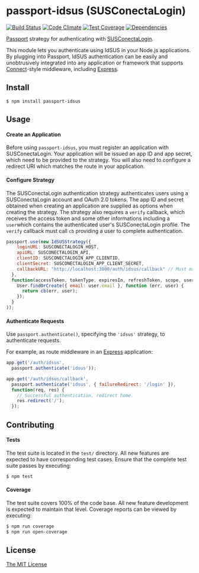 # passport-idsus (SUSConectaLogin)

[![Build Status](https://travis-ci.org/saviogl/passport-idsus.svg?branch=master)](https://travis-ci.org/saviogl/passport-idsus)
[![Code Climate](https://codeclimate.com/github/saviogl/passport-idsus/badges/gpa.svg)](https://codeclimate.com/github/saviogl/passport-idsus)
[![Test Coverage](https://codeclimate.com/github/saviogl/passport-idsus/badges/coverage.svg)](https://codeclimate.com/github/saviogl/passport-idsus/coverage)
[![Dependencies](https://david-dm.org/saviogl/passport-idsus.svg)](https://david-dm.org/saviogl/passport-idsus)


[Passport](http://passportjs.org/) strategy for authenticating with [SUSConectaLogin](https://login.susconecta.org.br/login/?next=/edit/).

This module lets you authenticate using IdSUS in your Node.js applications.
By plugging into Passport, IdSUS authentication can be easily and
unobtrusively integrated into any application or framework that supports
[Connect](http://www.senchalabs.org/connect/)-style middleware, including
[Express](http://expressjs.com/).

## Install

    $ npm install passport-idsus

## Usage

#### Create an Application

Before using `passport-idsus`, you must register an application with SUSConectaLogin. Your application will be issued an app ID and app secret, which need to be provided to the strategy. You will also need to configure a redirect URI which matches the route in your application.

#### Configure Strategy

The SUSConectaLogin authentication strategy authenticates users using a SUSConectaLogin account and OAuth 2.0 tokens. The app ID and secret obtained when creating an application are supplied as options when creating the strategy. The strategy also requires a `verify` callback, which receives the access token and some other informations including a `user`which contains the authenticated user's SUSConectaLogin profile. The `verify` callback must call `cb` providing a user to complete authentication.

```js
passport.use(new IdSUSStrategy({
    loginURL: SUSCONECTALOGIN_HOST,
    apiURL: SUSCONECTALOGIN_API,
    clientID: SUSCONECTALOGIN_APP_CLIENTID,
    clientSecret: SUSCONECTALOGIN_APP_CLIENT_SECRET,
    callbackURL: "http://localhost:3000/auth/idsus/callback" // Must match the callback registered in the app
  },
  function(accessToken, tokenType, expiresIn, refreshToken, scope, user, cb) {
    User.findOrCreate({ email: user.email }, function (err, user) {
      return cb(err, user);
    });
  }
));
```

#### Authenticate Requests

Use `passport.authenticate()`, specifying the `'idsus'` strategy, to authenticate requests.

For example, as route middleware in an [Express](http://expressjs.com/)
application:

```js
app.get('/auth/idsus',
  passport.authenticate('idsus'));

app.get('/auth/idsus/callback',
  passport.authenticate('idsus', { failureRedirect: '/login' }),
  function(req, res) {
    // Successful authentication, redirect home.
    res.redirect('/');
  });
```

## Contributing

#### Tests

The test suite is located in the `test/` directory.  All new features are
expected to have corresponding test cases. Ensure that the complete test suite
passes by executing:

```bash
$ npm test
```

#### Coverage

The test suite covers 100% of the code base. All new feature development is
expected to maintain that level.  Coverage reports can be viewed by executing:

```bash
$ npm run coverage
$ npm run open-coverage
```

## License

[The MIT License](http://opensource.org/licenses/MIT)

